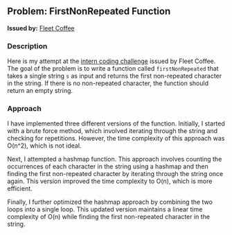 ## Problem: FirstNonRepeated Function
**Issued by:** [Fleet Coffee](https://fleetscoffee.com/)

### Description
Here is my attempt at the [intern coding challenge](https://gist.github.com/gdogaru/f8c6bc7b203b3bc63693fa92f6cd3d4e) issued by Fleet Coffee. The goal of the problem is to write a function called `firstNonRepeated` that takes a single string `s` as input and returns the first non-repeated character in the string. If there is no non-repeated character, the function should return an empty string.

### Approach
I have implemented three different versions of the function. Initially, I started with a brute force method, which involved iterating through the string and checking for repetitions. However, the time complexity of this approach was O(n^2), which is not ideal.

Next, I attempted a hashmap function. This approach involves counting the occurrences of each character in the string using a hashmap and then finding the first non-repeated character by iterating through the string once again. This version improved the time complexity to O(n), which is more efficient.

Finally, I further optimized the hashmap approach by combining the two loops into a single loop. This updated version maintains a linear time complexity of O(n) while finding the first non-repeated character in the string.
